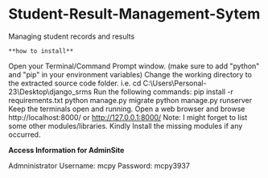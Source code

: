 # Student-Result-Management-Sytem
Managing student records and results 

    **how to install**
    
Open your Terminal/Command Prompt window. (make sure to add "python" and "pip" in your environment variables)
Change the working directory to the extracted source code folder. i.e. cd C:\Users\Personal-23\Desktop\django_srms
Run the following commands:
      pip install -r requirements.txt
      python manage.py migrate
      python manage.py runserver
Keep the terminals open and running.
Open a web browser and browse http://localhost:8000/ or http://127.0.0.1:8000/
Note: I might forget to list some other modules/libraries. Kindly Install the missing modules if any occurred.

**Access Information for AdminSite**

Admninistrator
      Username: mcpy
      Password: mcpy3937
